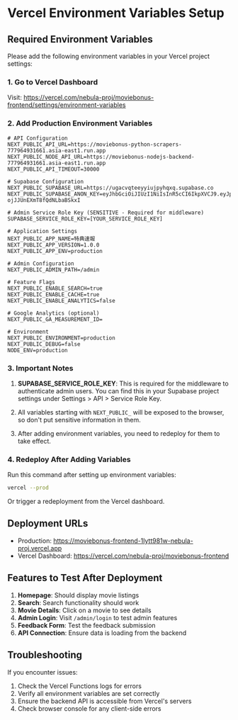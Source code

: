# Vercel Environment Variables Setup

## Required Environment Variables

Please add the following environment variables in your Vercel project settings:

### 1. Go to Vercel Dashboard
Visit: https://vercel.com/nebula-proj/moviebonus-frontend/settings/environment-variables

### 2. Add Production Environment Variables

```env
# API Configuration
NEXT_PUBLIC_API_URL=https://moviebonus-python-scrapers-777964931661.asia-east1.run.app
NEXT_PUBLIC_NODE_API_URL=https://moviebonus-nodejs-backend-777964931661.asia-east1.run.app
NEXT_PUBLIC_API_TIMEOUT=30000

# Supabase Configuration
NEXT_PUBLIC_SUPABASE_URL=https://ugacvqteeyyiujpyhqxq.supabase.co
NEXT_PUBLIC_SUPABASE_ANON_KEY=eyJhbGciOiJIUzI1NiIsInR5cCI6IkpXVCJ9.eyJpc3MiOiJzdXBhYmFzZSIsInJlZiI6InVnYWN2cXRlZXl5aXVqcHlocXhxIiwicm9sZSI6ImFub24iLCJpYXQiOjE3MzczNzk5NTQsImV4cCI6MjA1Mjk1NTk1NH0.b_KbYK5gMTmezXsb6FT-ojJJUnEXmT8fQdNLbaBSkxI

# Admin Service Role Key (SENSITIVE - Required for middleware)
SUPABASE_SERVICE_ROLE_KEY=[YOUR_SERVICE_ROLE_KEY]

# Application Settings
NEXT_PUBLIC_APP_NAME=特典速報
NEXT_PUBLIC_APP_VERSION=1.0.0
NEXT_PUBLIC_APP_ENV=production

# Admin Configuration
NEXT_PUBLIC_ADMIN_PATH=/admin

# Feature Flags
NEXT_PUBLIC_ENABLE_SEARCH=true
NEXT_PUBLIC_ENABLE_CACHE=true
NEXT_PUBLIC_ENABLE_ANALYTICS=false

# Google Analytics (optional)
NEXT_PUBLIC_GA_MEASUREMENT_ID=

# Environment
NEXT_PUBLIC_ENVIRONMENT=production
NEXT_PUBLIC_DEBUG=false
NODE_ENV=production
```

### 3. Important Notes

1. **SUPABASE_SERVICE_ROLE_KEY**: This is required for the middleware to authenticate admin users. You can find this in your Supabase project settings under Settings > API > Service Role Key.

2. All variables starting with `NEXT_PUBLIC_` will be exposed to the browser, so don't put sensitive information in them.

3. After adding environment variables, you need to redeploy for them to take effect.

### 4. Redeploy After Adding Variables

Run this command after setting up environment variables:
```bash
vercel --prod
```

Or trigger a redeployment from the Vercel dashboard.

## Deployment URLs

- Production: https://moviebonus-frontend-1lytt981w-nebula-proj.vercel.app
- Vercel Dashboard: https://vercel.com/nebula-proj/moviebonus-frontend

## Features to Test After Deployment

1. **Homepage**: Should display movie listings
2. **Search**: Search functionality should work
3. **Movie Details**: Click on a movie to see details
4. **Admin Login**: Visit `/admin/login` to test admin features
5. **Feedback Form**: Test the feedback submission
6. **API Connection**: Ensure data is loading from the backend

## Troubleshooting

If you encounter issues:

1. Check the Vercel Functions logs for errors
2. Verify all environment variables are set correctly
3. Ensure the backend API is accessible from Vercel's servers
4. Check browser console for any client-side errors